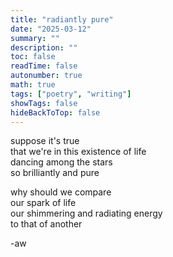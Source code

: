 ```yaml
---
title: "radiantly pure"
date: "2025-03-12"
summary: ""
description: ""
toc: false
readTime: false
autonumber: true
math: true
tags: ["poetry", "writing"]
showTags: false
hideBackToTop: false
---
```


suppose it's true  
that we're in this existence of life  
dancing among the stars  
so brilliantly and pure  
  
why should we compare  
our spark of life  
our shimmering and radiating energy  
to that of another    

-aw